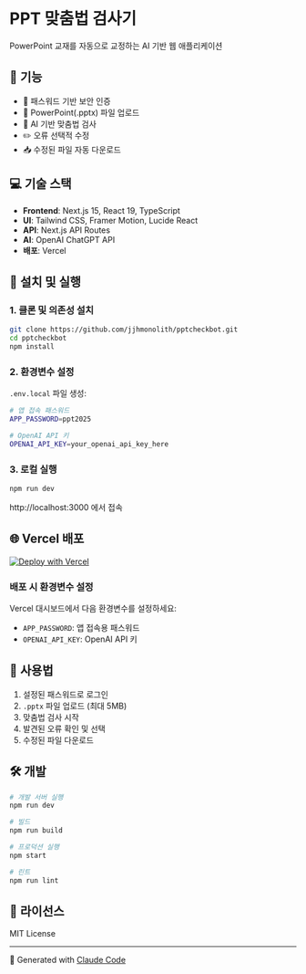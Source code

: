 # PPT 맞춤법 검사기

PowerPoint 교재를 자동으로 교정하는 AI 기반 웹 애플리케이션

## 🚀 기능

- 🔐 패스워드 기반 보안 인증
- 📄 PowerPoint(.pptx) 파일 업로드
- 🤖 AI 기반 맞춤법 검사 
- ✏️ 오류 선택적 수정
- 📥 수정된 파일 자동 다운로드

## 💻 기술 스택

- **Frontend**: Next.js 15, React 19, TypeScript
- **UI**: Tailwind CSS, Framer Motion, Lucide React
- **API**: Next.js API Routes
- **AI**: OpenAI ChatGPT API
- **배포**: Vercel

## 🔧 설치 및 실행

### 1. 클론 및 의존성 설치

```bash
git clone https://github.com/jjhmonolith/pptcheckbot.git
cd pptcheckbot
npm install
```

### 2. 환경변수 설정

`.env.local` 파일 생성:

```bash
# 앱 접속 패스워드
APP_PASSWORD=ppt2025

# OpenAI API 키
OPENAI_API_KEY=your_openai_api_key_here
```

### 3. 로컬 실행

```bash
npm run dev
```

http://localhost:3000 에서 접속

## 🌐 Vercel 배포

[![Deploy with Vercel](https://vercel.com/button)](https://vercel.com/new/clone?repository-url=https://github.com/jjhmonolith/pptcheckbot)

### 배포 시 환경변수 설정

Vercel 대시보드에서 다음 환경변수를 설정하세요:

- `APP_PASSWORD`: 앱 접속용 패스워드
- `OPENAI_API_KEY`: OpenAI API 키

## 📖 사용법

1. 설정된 패스워드로 로그인
2. `.pptx` 파일 업로드 (최대 5MB)
3. 맞춤법 검사 시작
4. 발견된 오류 확인 및 선택
5. 수정된 파일 다운로드

## 🛠️ 개발

```bash
# 개발 서버 실행
npm run dev

# 빌드
npm run build

# 프로덕션 실행
npm start

# 린트
npm run lint
```

## 📝 라이선스

MIT License

---

🤖 Generated with [Claude Code](https://claude.ai/code)
